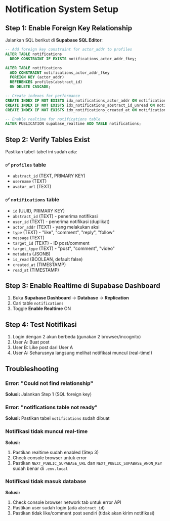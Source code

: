 # Notification System Setup

## Step 1: Enable Foreign Key Relationship

Jalankan SQL berikut di **Supabase SQL Editor**:

```sql
-- Add foreign key constraint for actor_addr to profiles
ALTER TABLE notifications
  DROP CONSTRAINT IF EXISTS notifications_actor_addr_fkey;

ALTER TABLE notifications
  ADD CONSTRAINT notifications_actor_addr_fkey
  FOREIGN KEY (actor_addr)
  REFERENCES profiles(abstract_id)
  ON DELETE CASCADE;

-- Create indexes for performance
CREATE INDEX IF NOT EXISTS idx_notifications_actor_addr ON notifications(actor_addr);
CREATE INDEX IF NOT EXISTS idx_notifications_abstract_id_unread ON notifications(abstract_id, is_read);
CREATE INDEX IF NOT EXISTS idx_notifications_created_at ON notifications(created_at DESC);

-- Enable realtime for notifications table
ALTER PUBLICATION supabase_realtime ADD TABLE notifications;
```

## Step 2: Verify Tables Exist

Pastikan tabel-tabel ini sudah ada:

### ✅ `profiles` table
- `abstract_id` (TEXT, PRIMARY KEY)
- `username` (TEXT)
- `avatar_url` (TEXT)

### ✅ `notifications` table
- `id` (UUID, PRIMARY KEY)
- `abstract_id` (TEXT) - penerima notifikasi
- `user_id` (TEXT) - penerima notifikasi (duplikat)
- `actor_addr` (TEXT) - yang melakukan aksi
- `type` (TEXT) - "like", "comment", "reply", "follow"
- `message` (TEXT)
- `target_id` (TEXT) - ID post/comment
- `target_type` (TEXT) - "post", "comment", "video"
- `metadata` (JSONB)
- `is_read` (BOOLEAN, default false)
- `created_at` (TIMESTAMP)
- `read_at` (TIMESTAMP)

## Step 3: Enable Realtime di Supabase Dashboard

1. Buka **Supabase Dashboard** → **Database** → **Replication**
2. Cari table `notifications`
3. Toggle **Enable Realtime** ON

## Step 4: Test Notifikasi

1. Login dengan 2 akun berbeda (gunakan 2 browser/incognito)
2. User A: Buat post
3. User B: Like post dari User A
4. User A: Seharusnya langsung melihat notifikasi muncul (real-time!)

## Troubleshooting

### Error: "Could not find relationship"
**Solusi:** Jalankan Step 1 (SQL foreign key)

### Error: "notifications table not ready"
**Solusi:** Pastikan tabel `notifications` sudah dibuat

### Notifikasi tidak muncul real-time
**Solusi:** 
1. Pastikan realtime sudah enabled (Step 3)
2. Check console browser untuk error
3. Pastikan `NEXT_PUBLIC_SUPABASE_URL` dan `NEXT_PUBLIC_SUPABASE_ANON_KEY` sudah benar di `.env.local`

### Notifikasi tidak masuk database
**Solusi:** 
1. Check console browser network tab untuk error API
2. Pastikan user sudah login (ada `abstract_id`)
3. Pastikan tidak like/comment post sendiri (tidak akan kirim notifikasi)
